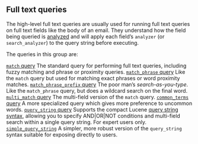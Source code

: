 ## Full text queries

The high-level full text queries are usually used for running full text queries on full text fields like the body of an email. They understand how the field being queried is [analyzed](analysis.html) and will apply each field’s `analyzer` (or `search_analyzer`) to the query string before executing.

The queries in this group are:

[`match` query](query-dsl-match-query.html)
     The standard query for performing full text queries, including fuzzy matching and phrase or proximity queries. 
[`match_phrase` query](query-dsl-match-query-phrase.html)
     Like the `match` query but used for matching exact phrases or word proximity matches. 
[`match_phrase_prefix` query](query-dsl-match-query-phrase-prefix.html)
     The poor man’s _search-as-you-type_. Like the `match_phrase` query, but does a wildcard search on the final word. 
[`multi_match` query](query-dsl-multi-match-query.html)
     The multi-field version of the `match` query. 
[`common_terms` query](query-dsl-common-terms-query.html)
     A more specialized query which gives more preference to uncommon words. 
[`query_string` query](query-dsl-query-string-query.html)
     Supports the compact Lucene [query string syntax](query-dsl-query-string-query.html#query-string-syntax), allowing you to specify AND|OR|NOT conditions and multi-field search within a single query string. For expert users only. 
[`simple_query_string`](query-dsl-simple-query-string-query.html)
     A simpler, more robust version of the `query_string` syntax suitable for exposing directly to users. 
